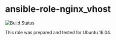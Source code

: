 # ansible-role-nginx_vhost

[![Build Status](https://travis-ci.com/iroquoisorg/ansible-role-nginx_vhost.svg?branch=master)](https://travis-ci.com/iroquoisorg/ansible-role-nginx_vhost)

This role was prepared and tested for Ubuntu 16.04.
